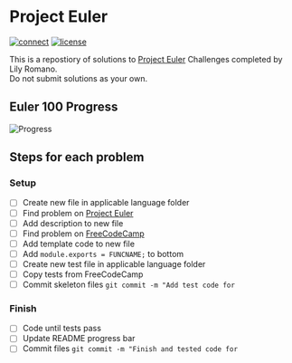# Project Euler

[![connect](https://img.shields.io/static/v1?label=Contact&message=Lily&color=32698E)](https://github.com/Lilyheart)
[![license](https://img.shields.io/github/license/Lilyheart/projecteuler.svg?maxAge=2592000)](https://github.com/Lilyheart/projecteuler/blob/gh-pages/LICENSE)

This is a repostiory of solutions to [Project Euler](https://projecteuler.net/about) Challenges completed by Lily Romano.  
Do not submit solutions as your own.

## Euler 100 Progress

![Progress](https://progress-bar.dev/2/?scale=100&width=200&color=32698E)  

## Steps for each problem

### Setup

- [ ] Create new file in applicable language folder
- [ ] Find problem on [Project Euler](https://projecteuler.net/archives)
- [ ] Add description to new file
- [ ] Find problem on [FreeCodeCamp](https://www.freecodecamp.org/learn/coding-interview-prep#project-euler])
- [ ] Add template code to new file
- [ ] Add `module.exports = FUNCNAME;` to bottom
- [ ] Create new test file in applicable language folder
- [ ] Copy tests from FreeCodeCamp
- [ ] Commit skeleton files `git commit -m "Add test code for `

### Finish

- [ ] Code until tests pass
- [ ] Update README progress bar
- [ ] Commit files `git commit -m "Finish and tested code for `
